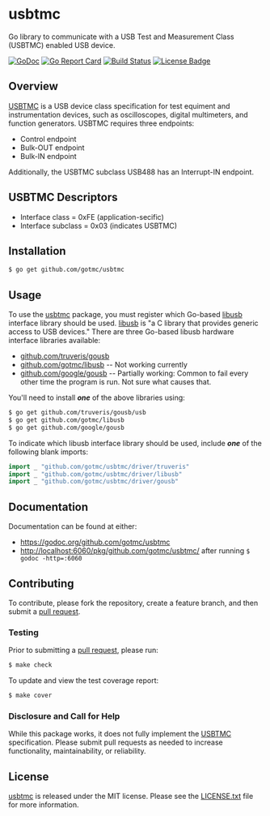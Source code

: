 # usbtmc
Go library to communicate with a USB Test and Measurement Class (USBTMC)
enabled USB device.

[![GoDoc][godoc badge]][godoc link]
[![Go Report Card][report badge]][report card]
[![Build Status][travis badge]][travis link]
[![License Badge][license badge]][LICENSE.txt]

## Overview

[USBTMC][] is a USB device class specification for test equiment and
instrumentation devices, such as oscilloscopes, digital multimeters, and
function generators. USBTMC requires three endpoints:

- Control endpoint
- Bulk-OUT endpoint
- Bulk-IN endpoint

Additionally, the USBTMC subclass USB488 has an Interrupt-IN endpoint.

## USBTMC Descriptors

- Interface class = 0xFE (application-secific)
- Interface subclass = 0x03 (indicates USBTMC)

## Installation

```bash
$ go get github.com/gotmc/usbtmc
```

## Usage

To use the [usbtmc][gousbtmc] package, you must register which Go-based
[libusb][] interface library should be used.  [libusb][] is "a C library
that provides generic access to USB devices." There are three Go-based
libusb hardware interface libraries available:

- [github.com/truveris/gousb][truveris]
- [github.com/gotmc/libusb][golibusb] -- Not working currently
- [github.com/google/gousb][gousb] -- Partially working: Common to fail
  every other time the program is run. Not sure what causes that.

You'll need to install ***one*** of the above libraries using:

```bash
$ go get github.com/truveris/gousb/usb
$ go get github.com/gotmc/libusb
$ go get github.com/google/gousb
```

To indicate which libusb interface library should be used, include
***one*** of the following blank imports:

```go
import _ "github.com/gotmc/usbtmc/driver/truveris"
import _ "github.com/gotmc/usbtmc/driver/libusb"
import _ "github.com/gotmc/usbtmc/driver/gousb"
```

## Documentation

Documentation can be found at either:

- <https://godoc.org/github.com/gotmc/usbtmc>
- <http://localhost:6060/pkg/github.com/gotmc/usbtmc/> after running `$
  godoc -http=:6060`

## Contributing

To contribute, please fork the repository, create a feature branch, and then
submit a [pull request][].

### Testing

Prior to submitting a [pull request][], please run:

```bash
$ make check
```

To update and view the test coverage report:

```bash
$ make cover
```

### Disclosure and Call for Help

While this package works, it does not fully implement the [USBTMC][]
specification.  Please submit pull requests as needed to increase
functionality, maintainability, or reliability.

## License

[usbtmc][gousbtmc] is released under the MIT license. Please see the
[LICENSE.txt][] file for more information.

[godoc badge]: https://godoc.org/github.com/gotmc/usbtmc?status.svg
[godoc link]: https://godoc.org/github.com/gotmc/usbtmc
[golibusb]: https://github.com/gotmc/libusb
[gousb]: https://github.com/google/gousb
[libusb]: http://libusb.info
[LICENSE.txt]: https://github.com/gotmc/libusb/blob/master/LICENSE.txt
[license badge]: https://img.shields.io/badge/license-MIT-blue.svg
[pull request]: https://help.github.com/articles/using-pull-requests
[report badge]: https://goreportcard.com/badge/github.com/gotmc/usbtmc
[report card]: https://goreportcard.com/report/github.com/gotmc/usbtmc
[Scott Chacon]: http://scottchacon.com/about.html
[travis badge]: http://img.shields.io/travis/gotmc/usbtmc/master.svg
[travis link]: https://travis-ci.org/gotmc/usbtmc
[truveris]: https://github.com/truveris/gousb
[usbtmc]: http://www.usb.org/developers/docs/devclass_docs/
[gousbtmc]: https://github.com/gotmc/usbtmc
